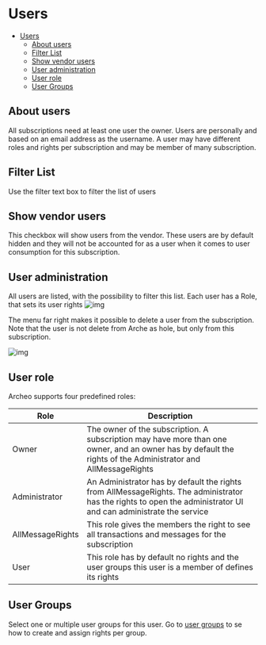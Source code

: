 # Users

- [Users](#users)
  - [About users](#about-users)
  - [Filter List](#filter-list)
  - [Show vendor users](#show-vendor-users)
  - [User administration](#user-administration)
  - [User role](#user-role)
  - [User Groups](#user-groups)

## About users

All subscriptions need at least one user the owner. Users are personally and based on an email address as the username. A user may have different roles and rights per subscription and may be member of many subscription.

## Filter List

Use the filter text box to filter the list of users

## Show vendor users

This checkbox will show users from the vendor. These users are by default hidden and they will not be accounted for as a user when it comes to user consumption for this subscription.

## User administration

All users are listed, with the possibility to filter this list. Each user has a Role, that sets its user rights
![img](https://archeodocstorage.blob.core.windows.net/images/Users-User-Administration.png)

The menu far right makes it possible to delete a user from the subscription. Note that the user is not delete from Arche as hole, but only from this subscription.

![img](https://archeodocstorage.blob.core.windows.net/images/Users-User-Delete.png)

## User role

Archeo supports four predefined roles:

| Role          | Description |
| -----------       | ----------- |
| Owner         | The owner of the subscription. A subscription may have more than one owner, and an owner has by default the rights of the Administrator and AllMessageRights|
| Administrator       |An Administrator has by default the rights from AllMessageRights. The administrator has the rights to open the administrator UI and can administrate the service|
| AllMessageRights | This role gives the members the right to see all transactions and messages for the subscription|
| User            | This role has by default no rights and the user groups this user is a member of defines its rights  |

## User Groups

Select one or multiple user groups for this user. Go to [user groups](../Archeo%20Portal/Users/User%20Group.md) to se how to create and assign rights per group.
